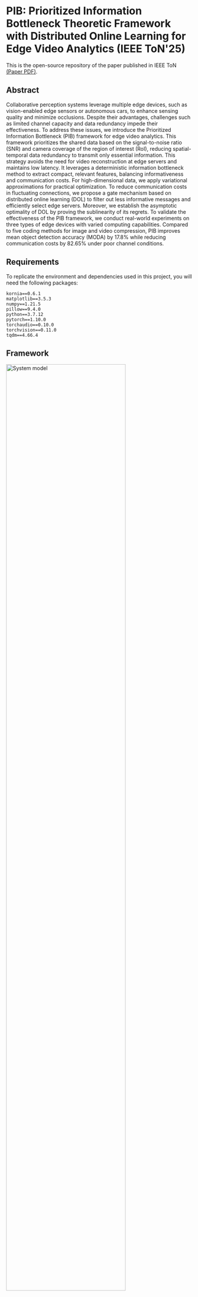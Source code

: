 # PIB: Prioritized Information Bottleneck Theoretic Framework with Distributed Online Learning for Edge Video Analytics (IEEE ToN'25)

This is the open-source repository of the paper published in IEEE ToN [(Paper PDF)](https://www.researchgate.net/publication/388204351_Prioritized_Information_Bottleneck_Theoretic_Framework_With_Distributed_Online_Learning_for_Edge_Video_Analytics).

## Abstract

Collaborative perception systems leverage multiple edge devices, such as vision-enabled edge sensors or autonomous cars, to enhance sensing quality and minimize occlusions. Despite their advantages, challenges such as limited channel capacity and data redundancy impede their effectiveness. To address these issues, we introduce the Prioritized Information Bottleneck (PIB) framework for edge video analytics. This framework prioritizes the shared data based on the signal-to-noise ratio (SNR) and camera coverage of the region of interest (RoI), reducing spatial-temporal data redundancy to transmit only essential information. This strategy avoids the need for video reconstruction at edge servers and maintains low latency. It leverages a deterministic information bottleneck method to extract compact, relevant features, balancing informativeness and communication costs. For high-dimensional data, we apply variational approximations for practical optimization. To reduce communication costs in fluctuating connections, we propose a gate mechanism based on distributed online learning (DOL) to filter out less informative messages and efficiently select edge servers. Moreover, we establish the asymptotic optimality of DOL by proving the sublinearity of its regrets. To validate the effectiveness of the PIB framework, we conduct real-world experiments on three types of edge devices with varied computing capabilities. Compared to five coding methods for image and video compression, PIB improves mean object detection accuracy (MODA) by 17.8\% while reducing communication costs by 82.65\% under poor channel conditions.

## Requirements

To replicate the environment and dependencies used in this project, you will need the following packages:

```plaintext
kornia==0.6.1
matplotlib==3.5.3
numpy==1.21.5
pillow==9.4.0
python==3.7.12
pytorch==1.10.0
torchaudio==0.10.0
torchvision==0.11.0
tqdm==4.66.4
```

## Framework

<img src="https://github.com/fangzr/PIB-Prioritized-Information-Bottleneck-Framework/blob/main/Figure/system-model.jpg" alt="System model" width="80%">

**Figure 1: System model.**

Our system includes edge cameras positioned across various scenes, each covering a specific field of view. The combined fields of view enhance comprehensive perception of each scene. In high-density pedestrian areas, the goal is to enable collaborative perception for predicting pedestrian occupancy despite limited channel capacity and poor conditions. The framework uses edge servers to receive and process video data from the cameras, which is then analyzed by a cloud server connected via fast wired links. This setup ensures efficient scene understanding and real-time analytics, prioritizing essential data for transmission and processing.

## Experimental Results

### Dataset
Our experiments employ the [Wildtrack dataset](https://www.epfl.ch/labs/cvlab/data/data-wildtrack/) from EPFL. This dataset features high-resolution images captured by seven cameras positioned in an urban environment, recording natural pedestrian trajectories \[[Chavdarova et al., 2018](https://arxiv.org/abs/1705.03847)\].

### Experimental Parameters
We conduct simulations using the following settings:
- **Operating Frequency**: 2.4 GHz
- **Path Loss Exponent**: 3.5
- **Shadowing Deviation**: 8 dB
- **Interference Power**: Devices emit an interference power of 0.1 Watts.
- **Device Density**: 10 to 100 devices per 100 square meters, testing various data processing loads.
- **Bandwidth**: 2 MHz
- **Camera Placement**: Cameras are located approximately 200 meters from the edge server.


### Baselines
To evaluate the performance of our PIB framework, we compare it against five baselines, including both video coding and image coding approaches:

1. **[TOCOM-TEM](https://github.com/shaojiawei07/TOCOM-TEM)**  
   A task-oriented communication framework that utilizes a temporal entropy model for edge video analytics. It applies the deterministic Information Bottleneck (IB) principle to extract and transmit compact, task-relevant features, integrating spatial-temporal data on the server for enhanced inference accuracy.

2. **[JPEG](https://dl.acm.org/doi/abs/10.1145/103085.103089)**  
   A widely used image compression standard that employs lossy compression algorithms to reduce image data size. JPEG is commonly used to decrease communication loads in networked camera systems.

3. **[H.265 (HEVC)](https://ieeexplore.ieee.org/abstract/document/7100895/?casa_token=1h0USFniCPEAAAAA:xmqN8ev626HwHPwczUkAK5Sw--C02k0E5RVVJ9ayDNgicli412wTNmdKDLIK-WU-DrWidFmDkQ)**  
   Also known as High Efficiency Video Coding, H.265 offers up to 50% better data compression than its predecessor H.264, while maintaining the same video quality. It is crucial for efficient data transmission in high-density camera networks.

4. **[H.264 (AVC)](https://ieeexplore.ieee.org/abstract/document/1218189/?casa_token=MZil42Kz95IAAAAA:ndWTce90S_raoq3D-qrvHNwP5zpjqV7vy4YEibLV1m93H0uRQBPvUanm2GvBTSQkeEmRX5LRQQ)**  
   Known as Advanced Video Coding, H.264 significantly enhances video compression efficiency, allowing high-quality video transmission at lower bit rates.

5. **[AV1](https://ieeexplore.ieee.org/abstract/document/9363937/)**  
   AOMedia Video 1 (AV1) is an open, royalty-free video coding format developed by the Alliance for Open Media (AOMedia). It outperforms existing codecs like H.264 and H.265, making it ideal for online video applications with improved compression efficiency.

### Impact of Communication Bottlenecks and Delayed Cameras on Perception Accuracy

As shown in Figure 2, we demonstrate how communication bottlenecks and delayed cameras affect perception accuracy:

<img src="https://github.com/fangzr/PIB-Prioritized-Information-Bottleneck-Framework/blob/main/Figure/performance1.png" alt="Impact of communication bottlenecks and delayed cameras on perception accuracy." width="80%">

**Figure 2: Impact of communication bottlenecks and delayed cameras on perception accuracy.**

### Communication Bottleneck vs Latency

Figure 3 illustrates the trade-off between communication bottlenecks and latency in our system:

<img src="https://github.com/fangzr/PIB-Prioritized-Information-Bottleneck-Framework/blob/main/Figure/latency1.png" alt="Communication bottleneck vs latency." width="80%">

**Figure 3: Communication bottleneck vs latency.**

### Hardware Platform Configuration

As shown in Figure 4, our experimental setup features a practical hardware testbed that includes three distinct edge devices: NVIDIA Jetson™ Orin Nano™ 4GB, NVIDIA Jetson™ Orin NX™ 16GB, and ThinkStation™ P360. The edge devices collaboratively interact with edge servers equipped with RTX 5000 Ada GPUs for efficient video decoding.

<img src="https://github.com/fangzr/PIB-Prioritized-Information-Bottleneck-Framework/blob/main/Figure/hardware.png" alt="Hardware setup" width="80%">

**Figure 4: Edge device configuration.**

### Jetson™ Orin device Configuration

The Jetson™ Orin NX™ 16GB/ Jetson™ Orin Nano™ devices are configured with a PyTorch deep learning environment. The configuration for Jetson NX differs from x86 architectures, and setting up the environment requires following the official NVIDIA installation guide for PyTorch on the Jetson platform. For detailed instructions, you can refer to the official [PyTorch installation guide for Jetson](https://docs.nvidia.com/deeplearning/frameworks/install-pytorch-jetson-platform/index.html#install-multiple-versions-pytorch) or this helpful [tutorial](https://www.cnblogs.com/guohaomeng/p/18347870).

### Encoder Latency Across Different Platforms

The encoding latency results of our PIB in different edge devices are presented in **Table 1**. It can be observed that the feature map generation phase dominates the overall encoding latency, while the entropy coding phase contributes a negligible amount of time. Furthermore, edge devices with higher computing capacity exhibit significantly lower encoding latency.

**Table 1: Encoder Latency Across Different Platforms**

| **Phase**                   | **Nano (ms)**    | **Orin NX (ms)**  | **P360 (ms)**    |
|-----------------------------|------------------|-------------------|------------------|
| Feature map generation      | 755.32±69.32     | 227.54±2.65       | 37.49±0.90       |
| Entropy coding              | 10.83±3.51       | 1.79±0.75         | 0.40±0.11        |
| **Total encoder latency**   | **766.15±70.55** | **229.34±2.67**   | **37.80±0.94**   |


## Usage

### Environment Setup

1. Create and activate the Conda environment:
```bash
conda create -n PIB_env python=3.7.12
conda activate PIB_env
```

2. Install the required packages:
```bash
pip install kornia==0.6.1 matplotlib==3.5.3 numpy==1.21.5 pillow==9.4.0
pip install torch==1.10.0 torchaudio==0.10.0 torchvision==0.11.0 tqdm==4.66.4
```

### Training Pipeline

The training process consists of two main stages: feature extraction and coding/inference.

#### Stage 1: Feature Extraction

Run feature extraction using `main_feature_extraction.py`. The script supports various parameters:

```bash
python main_feature_extraction.py \
    --dataset_path "/path/to/your/dataset" \
    --epochs 30 \
    --beta 1e-5 \
    --target_rate 80 \
    --delays "X1 X2 X3 X4 X5 X6 X7"  # Xi represents frame delay for i-th camera, calculated based on channel conditions
```

Key parameters:
- `--dataset_path`: Path to your dataset directory
- `--epochs`: Number of training epochs (default: 30)
- `--beta`: Information bottleneck trade-off parameter (default: 1e-5)
- `--target_rate`: The constraint on the communication cost (KB)
- `--delays`: Frame delays for each camera (space-separated values). Each value X represents the number of frames delayed for that camera, calculated based on network conditions in utils/channel.py

#### Stage 2: Coding and Inference

After feature extraction, run the coding and inference stage using `main_coding_and_inference.py`:

```bash
python main_coding_and_inference.py \
    --dataset_path "/path/to/your/dataset" \
    --model_path "/path/to/trained/model/MultiviewDetector.pth" \
    --epochs 10 \
    --delays "X1 X2 X3 X4 X5 X6 X7"  # Xi represents frame delay for i-th camera, calculated based on channel conditions
```

Key parameters:
- `--dataset_path`: Path to your dataset directory
- `--model_path`: Path to the trained model from Stage 1
- `--epochs`: Number of inference epochs (default: 10)
- `--delays`: Frame delays for each camera (space-separated values). Each value X represents the number of frames delayed for that camera, calculated based on network conditions in utils/channel.py

### Example Training Workflow

1. First, run feature extraction:
```bash
CUDA_VISIBLE_DEVICES=0,1 python main_feature_extraction.py \
    --dataset_path "/data/Wildtrack" \
    --epochs 30 \
    --beta 1e-5 \
    --target_rate 80
```

2. Then, run coding and inference using the trained model:
```bash
CUDA_VISIBLE_DEVICES=0,1 python main_coding_and_inference.py \
    --dataset_path "/data/Wildtrack" \
    --model_path "logs_feature_extraction/YYYY-MM-DD_HH-MM-SS/MultiviewDetector.pth" \
    --epochs 10
```

Note: Replace the model path with your actual trained model path, which will be in the logs directory with a timestamp.

## Demo

### Single Camera Perception

The following video demonstrates the perception results from a single camera (the 4th edge camera). Notice the field of view limitations, and instances where objects remain undetected (highlighted regions).

https://github.com/user-attachments/assets/3caefecc-6631-4318-a514-50aebf681e91


### Collaborative Perception

#### Two-camera collaboration
The next video shows the improved perception coverage when the 4th and 7th edge cameras collaborate. While collaboration enhances the coverage, there are still some occluded regions compared to the results from seven edge cameras.

https://github.com/user-attachments/assets/6840c0fb-6aed-4fcb-9c2a-1e11db26838c

#### Seven-camera collaboration
We utilize all cameras (seven edge cameras) to cooperate with each other and improve perception coverage. Although we see rapid growth in streaming data rates, it is noted that this solution provides the best coverage compared to the combinations mentioned above.



https://github.com/user-attachments/assets/3aa59443-e997-4722-bd26-192a3de88e84




## Citations

If you find this code useful for your research, please cite our papers:

```bibtex
@article{fang2025ton,
  title={Prioritized Information Bottleneck Theoretic Framework with Distributed Online Learning for Edge Video Analytics},
  author={Fang, Z. and Hu, S. and Wang, J. and Deng, Y. and Chen, X. and Fang, Y.},
  journal={IEEE/ACM Transactions on Networking},
  year={Jan. 2025},
  note={DOI: 10.1109/TON.2025.3526148},
  publisher={IEEE}
}

@inproceedings{fang2024pib,
  author = {Z. Fang and S. Hu and L. Yang and Y. Deng and X. Chen and Y. Fang},
  title = {{PIB: P}rioritized Information Bottleneck Framework for Collaborative Edge Video Analytics},
  booktitle = {IEEE Global Communications Conference (GLOBECOM)},
  year = {Dec. 2024},
  pages = {1--6},
  address = {Cape Town, South Africa}
}
```

## Acknowledgement

We gratefully acknowledge the contributions of the following projects:

- [MVDet](https://github.com/hou-yz/MVDet) for their invaluable tools and insights into multi-view detection.
- [TOCOM-TEM](https://github.com/shaojiawei07/TOCOM-TEM) for providing task-oriented communication framework for edge video analytics.

## License

This project is licensed under the Apache License 2.0 - see the [LICENSE](LICENSE) file for details.
